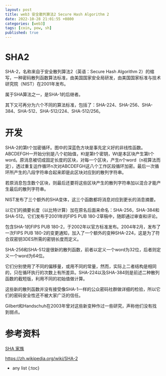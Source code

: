 ```yaml
---
layout: post
title: web3 安全散列算法2 Secure Hash Algorithm 2
date: 2022-10-28 21:01:55 +0800
categories: [web3]
tags: [coin, pow, sh]
published: true
---
```


# SHA2

SHA-2，名称来自于安全散列算法2（英语：Secure Hash Algorithm 2）的缩写，一种密码散列函数算法标准，由美国国家安全局研发，由美国国家标准与技术研究院（NIST）在2001年发布。

属于SHA算法之一，是SHA-1的后继者。

其下又可再分为六个不同的算法标准，包括了：SHA-224、SHA-256、SHA-384、SHA-512、SHA-512/224、SHA-512/256。

# 开发

SHA-2的第t个加密循环。图中的深蓝色方块是事先定义好的非线性函数。ABCDEFGH一开始分别是八个初始值，Kt是第t个密钥，Wt是本区块产生第t个word。原消息被切成固定长度的区块，对每一个区块，产生n个word（n视算法而定），透过重复运作循环n次对ABCDEFGH这八个工作区段循环加密。最后一次循环所产生的八段字符串合起来即是此区块对应到的散列字符串。

若原消息包含数个区块，则最后还要将这些区块产生的散列字符串加以混合才能产生最后的散列字符串。

NIST发布了三个额外的SHA变体，这三个函数都将消息对应到更长的消息摘要。

以它们的摘要长度（以比特计算）加在原名后面来命名：SHA-256，SHA-384和SHA-512。它们发布于2001年的FIPS PUB 180-2草稿中，随即通过审查和评论。

包含SHA-1的FIPS PUB 180-2，于2002年以官方标准发布。2004年2月，发布了一次FIPS PUB 180-2的变更通知，加入了一个额外的变种SHA-224，这是为了符合双密钥3DES所需的密钥长度而定义。

SHA-256和SHA-512是很新的散列函数，前者以定义一个word为32位，后者则定义一个word为64位。

它们分别使用了不同的偏移量，或用不同的常量，然而，实际上二者结构是相同的，只在循环执行的次数上有所差异。SHA-224以及SHA-384则是前述二种散列函数的截短版，利用不同的初始值做计算。

这些新的散列函数并没有接受像SHA-1一样的公众密码社群做详细的检验，所以它们的密码安全性还不被大家广泛的信任。

Gilbert和Handschuh在2003年曾对这些新变种作过一些研究，声称他们没有找到弱点。


# 参考资料

[SHA 家族](https://zh.wikipedia.org/wiki/SHA%E5%AE%B6%E6%97%8F)

https://zh.wikipedia.org/wiki/SHA-2

* any list
{:toc}